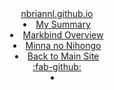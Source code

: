 <header>
  <navbar type="light">
    <a slot="brand" href="{{baseUrl}}/index.html" title="Home" class="navbar-brand">nbriannl.github.io</a>
    <!-- <dropdown header="Projects" class="nav-link">
      <li><a href="{{baseUrl}}/projects/oboeru.html" class="dropdown-item">Oboeru</a></li>
    </dropdown> -->
    <li><a href="{{baseUrl}}/contents/summary.html" class="nav-link">My Summary</a></li>
    <li><a href="{{baseUrl}}/contents/markbind-overview.html" class="nav-link">Markbind Overview</a></li>
    <li><a href="{{baseUrl}}/minoni.html" class="nav-link">Minna no Nihongo</a></li>
    <!-- <li><a href="{{baseUrl}}/contents/topic2.html" class="nav-link">Topic 2</a></li> -->
    <li><a href="https://nbriannl.github.io/" class="nav-link">Back to Main Site</a></li>
    <a href="https://github.com/nbriannl/" target="_blank" class="nav-link"><md>:fab-github:</md></a>
    <li slot="right">
      <form class="navbar-form">
        <searchbar :data="searchData" placeholder="Search" :on-hit="searchCallback" menu-align-right></searchbar>
      </form>
    </li>
  </navbar>
</header>
